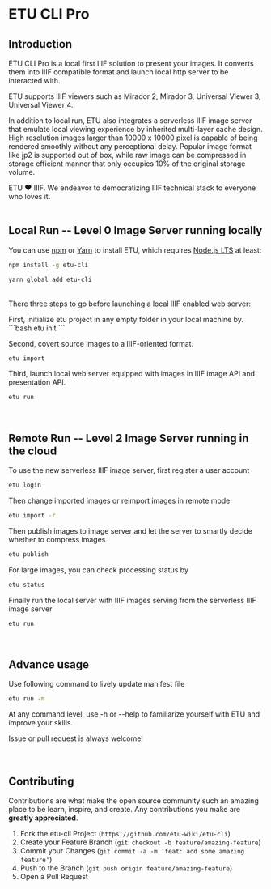 # ETU CLI Pro
## Introduction
ETU CLI Pro is a local first IIIF solution to present your images. It converts them into IIIF compatible format and launch local http server to be interacted with.
<p>
ETU supports IIIF viewers such as Mirador 2, Mirador 3, Universal Viewer 3, Universal Viewer 4. 
<p>
In addition to local run, ETU also integrates a serverless IIIF image server that emulate local viewing experience by inherited multi-layer cache design. High resolution images larger than 10000 x 10000 pixel is capable of being rendered smoothly without any perceptional delay. Popular image format like jp2 is supported out of box, while raw image can be compressed in storage efficient manner that only occupies 10% of the original storage volume.
<p>
ETU ❤️ IIIF. We endeavor to democratizing IIIF technical stack to everyone who loves it.
<br />
<br />

## Local Run -- Level 0 Image Server running locally
You can use [npm](https://www.npmjs.com/) or [Yarn](https://yarnpkg.com/en/) to install ETU, which requires [Node.js LTS](https://nodejs.org) at least: 

```bash
npm install -g etu-cli
```
```bash
yarn global add etu-cli
```
<br />
There three steps to go before launching a local IIIF enabled web server:
<p>
First, initialize etu project in any empty folder in your local machine by.
```bash
etu init
```

Second, covert source images to a IIIF-oriented format.
```bash
etu import
```

Third, launch local web server equipped with images in IIIF image API and presentation API.
```bash
etu run
```
<br />

## Remote Run -- Level 2 Image Server running in the cloud
To use the new serverless IIIF image server, first register a user account
```bash
etu login
```

Then change imported images or reimport images in remote mode
```bash
etu import -r
```

Then publish images to image server and let the server to smartly decide whether to compress images
```bash
etu publish
```

For large images, you can check processing status by
```bash
etu status
```

Finally run the local server with IIIF images serving from the serverless IIIF image server
```bash
etu run
```
<br />

## Advance usage
Use following command to lively update manifest file
```bash
etu run -m
```
<p>
At any command level, use -h or --help to familiarize yourself with ETU and improve your skills.

<p>
Issue or pull request is always welcome!
<br />
<br />
<br />

## Contributing
Contributions are what make the open source community such an amazing place to be learn, inspire, and create. Any contributions you make are **greatly appreciated**.

1. Fork the etu-cli Project (`https://github.com/etu-wiki/etu-cli`)
2. Create your Feature Branch (`git checkout -b feature/amazing-feature`)
3. Commit your Changes (`git commit -a -m 'feat: add some amazing feature'`)
4. Push to the Branch (`git push origin feature/amazing-feature`)
5. Open a Pull Request